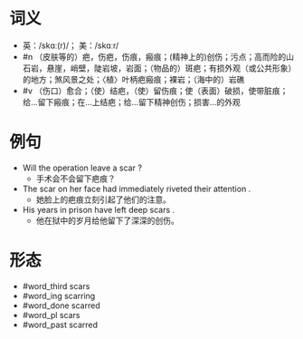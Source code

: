 # 词义
- 英：/skɑː(r)/； 美：/skɑːr/
- #n （皮肤等的）疤，伤疤，伤痕，瘢痕；(精神上的)创伤；污点；高而险的山石岩，悬崖，峭壁，陡岩坡，岩面；（物品的）斑疤；有损外观（或公共形象）的地方；煞风景之处；〈植〉叶柄疤瘢痕；裸岩；（海中的）岩礁
- #v （伤口）愈合；（使）结疤，（使）留伤痕；使（表面）破损，使带脏痕；给…留下瘢痕；在…上结疤；给…留下精神创伤；损害…的外观
# 例句
- Will the operation leave a scar ?
	- 手术会不会留下疤痕？
- The scar on her face had immediately riveted their attention .
	- 她脸上的疤痕立刻引起了他们的注意。
- His years in prison have left deep scars .
	- 他在狱中的岁月给他留下了深深的创伤。
# 形态
- #word_third scars
- #word_ing scarring
- #word_done scarred
- #word_pl scars
- #word_past scarred
